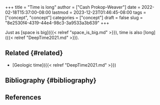 +++
title = "Time is long"
author = ["Cash Prokop-Weaver"]
date = 2022-02-18T15:37:00-08:00
lastmod = 2023-12-23T01:46:45-08:00
tags = ["concept", "concept"]
categories = ["concept"]
draft = false
slug = "8e2530f4-4319-44e4-98c3-3a9533a3b639"
+++

Just as [space is big]({{< relref "space_is_big.md" >}}), time is also [long]({{< relref "DeepTime2021.md" >}}).


## Related {#related}

-   [Geologic time]({{< relref "DeepTime2021.md" >}})


## Bibliography {#bibliography}

## References

<style>.csl-entry{text-indent: -1.5em; margin-left: 1.5em;}</style><div class="csl-bib-body">
</div>
